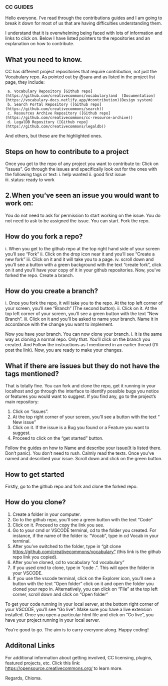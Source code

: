 ### CC GUIDES

Hello everyone. I’ve read through the contributions guides and I am going to break it down for most of us that are having difficulties understanding them.

I understand that it is overwhelming being faced with lots of information and links to click on.
Below I have listed pointers to the repositories and an explanation on how to contribute.

## What you need to know.

CC has different project repositories that require contribution, not just the Vocabulary repo.
As pointed out by @sara and as listed in the project list page, they include:

     a. Vocabulary Repository [Github repo](https://github.com/creativecommons/vocabulary)and  [Documentation](https://vocabulary-docs.netlify.app/#contribution)(Design system)
     b. Search Portal Repository ([Github repo](https://github.com/creativecommons/search))
     c. Resources Archive Repository ([Github repo](https://github.com/creativecommons/cc-resource-archive))
     d. LegalDB Repository ([Github repo](https://github.com/creativecommons/legaldb))

And others, but these are the highlighted ones.

## Steps on how to contribute to a project

Once you get to the repo of any project you want to contribute to:
Click on “issues”. Go through the issues and specifically look out for the ones with the following tags or text:
i. help wanted
ii. good first issue  
 iii. status: ready to work

## 2.When you’ve seen an issue you would want to work on:

You do not need to ask for permission to start working on the issue.
You do not need to ask to be assigned the issue. You can start.
Fork the repo.

## How do you fork a repo?

i. When you get to the github repo at the top right hand side of your screen you’ll see “Fork”
ii. Click on the drop icon near it and you’ll see “Create a new fork”
iii. Click on it and it will take you to a page.
iv. scroll down and you’ll see a button with a green background with the text “create fork”, click on it and you’ll have your copy of it in your github repositories.
Now, you’ve forked the repo. Create a branch.

## How do you create a branch?

i. Once you fork the repo, it will take you to the repo. At the top left corner of your screen, you’ll see “Branch” (The second button).
ii. Click on it. At the top left corner of your screen, you’ll see a green button with the text “New Branch”.
iii. Click on it and you’ll be asked to name your branch. Name it in accordance with the change you want to implement.

Now you have your branch. You can now clone your branch.
i. It is the same way as cloning a normal repo. Only that. You’ll click on the branch you created. And Follow the instructions as I mentioned in an earlier thread (I’ll post the link).
Now, you are ready to make your changes.

## What if there are issues but they do not have the tags mentioned?

That is totally fine. You can fork and clone the repo, get it running in your localhost and go through the interface to identify possible bugs you notice or features you would want to suggest.
If you find any, go to the project’s main repository:

1. Click on “issues”.
2. At the top right corner of your screen, you’ll see a button with the text “ New issue”
3. Click on it. If the issue is a Bug you found or a Feature you want to suggest.
4. Proceed to click on the “get started” button.

Follow the guides on how to Name and describe your issue(It is listed there. Don’t panic). You don’t need to rush. Calmly read the texts.
Once you’ve named and described your issue. Scroll down and click on the green button.

## How to get started

Firstly, go to the github repo and fork and clone the forked repo.

## How do you clone?

1. Create a folder in your computer.
2. Go to the github repo, you’ll see a green button with the text “Code”
3. Click on it. Proceed to copy the link you see.
4. Go to your cmd or VSCODE terminal, cd to the folder you created. For instance, if the name of the folder is: “Vocab”, type in cd Vocab in your terminal.
5. After you’ve switched to the folder, type in “git clone https://github.com/creativecommons/vocabulary” (this link is the github repo link you copied).
6. After you’ve cloned, cd to vocabulary “cd vocabulary”
7. If you used cmd to clone, type in “code .”. This will open the folder in your VSCODE.
8. If you use the vscode terminal, click on the Explorer icon, you’ll see a button with the text “Open folder” click on it and open the folder you cloned your repo in.
   Alternatively, you can click on “File” at the top left corner, scroll down and click on “Open folder”

To get your code running in your local server, at the bottom right corner of your VSCODE, you’ll see “Go live”. Make sure you have a live extension installed.
Once you open a particular html file and click on “Go live”, you have your project running in your local server.

You’re good to go.
The aim is to carry everyone along.
Happy coding!

## Additonal Links
For additional information about getting involved, CC licensing, plugins, featured projects, etc. 
Click this link: https://opensource.creativecommons.org/ to learn more. 

Regards,
Chioma.
